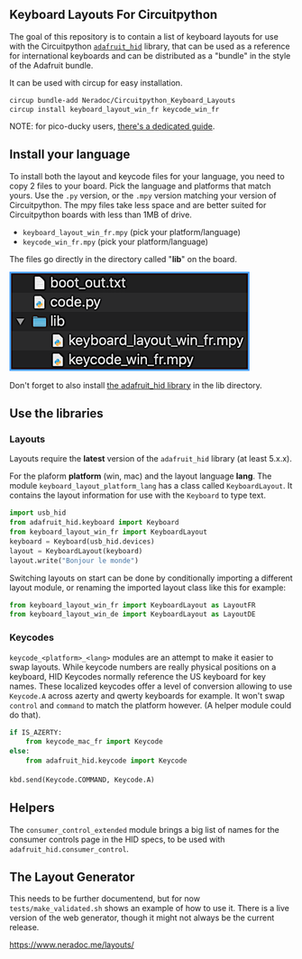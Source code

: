 ## Keyboard Layouts For Circuitpython

The goal of this repository is to contain a list of keyboard layouts for use with the Circuitpython [`adafruit_hid`](https://github.com/adafruit/Adafruit_CircuitPython_HID) library, that can be used as a reference for international keyboards and can be distributed as a "bundle" in the style of the Adafruit bundle.

It can be used with circup for easy installation.

```
circup bundle-add Neradoc/Circuitpython_Keyboard_Layouts
circup install keyboard_layout_win_fr keycode_win_fr
```

NOTE: for pico-ducky users, [there's a dedicated guide](PICODUCKY.md).

## Install your language

To install both the layout and keycode files for your language, you need to copy 2 files to your board. Pick the language and platforms that match yours. Use the `.py` version, or the `.mpy` version matching your version of Circuitpython. The mpy files take less space and are better suited for Circuitpython boards with less than 1MB of drive.

- `keyboard_layout_win_fr.mpy` (pick your platform/language)
- `keycode_win_fr.mpy` (pick your platform/language)

The files go directly in the directory called "**lib**" on the board.

![CIRCUITPY drive screenshot](docs/drive_generic-nohid.png)

Don't forget to also install [the adafruit_hid library](https://github.com/adafruit/Adafruit_CircuitPython_HID/releases/latest) in the lib directory.

## Use the libraries

### Layouts

Layouts require the **latest** version of the `adafruit_hid` library (at least 5.x.x).

For the plaform **platform** (win, mac) and the layout language **lang**. The module `keyboard_layout_platform_lang` has a class called `KeyboardLayout`. It contains the layout information for use with the `Keyboard` to type text.

```py
import usb_hid
from adafruit_hid.keyboard import Keyboard
from keyboard_layout_win_fr import KeyboardLayout
keyboard = Keyboard(usb_hid.devices)
layout = KeyboardLayout(keyboard)
layout.write("Bonjour le monde")
```

Switching layouts on start can be done by conditionally importing a different layout module, or renaming the imported layout class like this for example:

```py
from keyboard_layout_win_fr import KeyboardLayout as LayoutFR
from keyboard_layout_win_de import KeyboardLayout as LayoutDE
```

### Keycodes

`keycode_<platform>_<lang>` modules are an attempt to make it easier to swap layouts. While keycode numbers are really physical positions on a keyboard, HID Keycodes normally reference the US keyboard for key names. These localized keycodes offer a level of conversion allowing to use `Keycode.A` across azerty and qwerty keyboards for example. It won't swap `control` and `command` to match the platform however. (A helper module could do that).

```py
if IS_AZERTY:
	from keycode_mac_fr import Keycode
else:
	from adafruit_hid.keycode import Keycode

kbd.send(Keycode.COMMAND, Keycode.A)
```

## Helpers

The `consumer_control_extended` module brings a big list of names for the consumer controls page in the HID specs, to be used with `adafruit_hid.consumer_control`.

## The Layout Generator

This needs to be further documentend, but for now `tests/make_validated.sh` shows an example of how to use it. There is a live version of the web generator, though it might not always be the current release.

https://www.neradoc.me/layouts/

